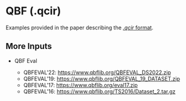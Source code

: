 # QBF (.qcir)

Examples provided in the paper describing the
[*.qcir* format](https://www.qbflib.org/qcir.pdf).

## More Inputs

- QBF Eval

  - QBFEVAL'22: https://www.qbflib.org/QBFEVAL_DS2022.zip
  - QBFEVAL'19: https://www.qbflib.org/QBFEVAL_19_DATASET.zip
  - QBFEVAL'17: https://www.qbflib.org/eval17.zip
  - QBFEVAL'16: https://www.qbflib.org/TS2016/Dataset_2.tar.gz
